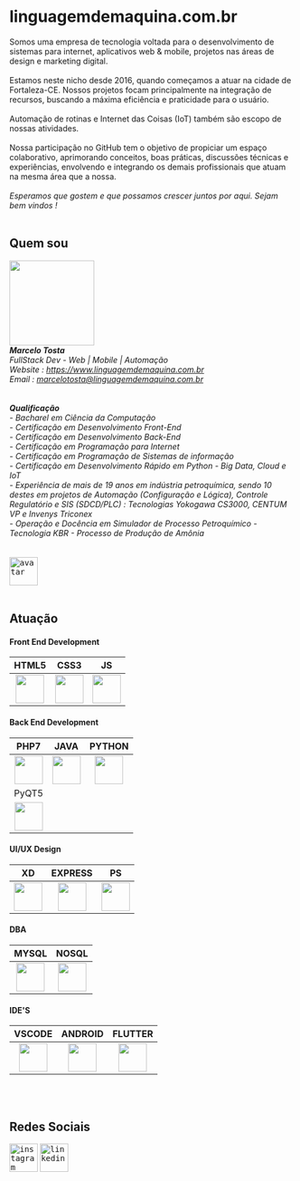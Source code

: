 
# linguagemdemaquina.com.br

Somos uma empresa de tecnologia voltada para o desenvolvimento de sistemas para internet, aplicativos web & mobile, projetos nas áreas de design e marketing digital.
<br>
<br>
Estamos neste nicho desde 2016, quando começamos a atuar na cidade de Fortaleza-CE. Nossos projetos focam principalmente na integração de recursos, buscando a máxima eficiência e praticidade para o usuário. 
<br>
<br>
Automação de rotinas e Internet das Coisas (IoT) também são escopo de nossas atividades.
<br>
<br>
Nossa participação no GitHub tem o objetivo de propiciar um espaço colaborativo, aprimorando conceitos, boas práticas, discussões técnicas e experiências, envolvendo e integrando os demais profissionais que atuam na mesma área que a nossa.
<br>
<br>
*Esperamos que gostem e que possamos crescer juntos por aqui. Sejam bem vindos !*
<br>
<br>

## Quem sou ##

<kbd><img id="foto_pessoal" width="150px" height="150px" src="https://www.linguagemdemaquina.com.br/2025/imagens/foto_pessoal.jpg"></kbd>
<br>
***Marcelo Tosta***
<br>
*FullStack Dev - Web | Mobile | Automação*
<br>
*Website : https://www.linguagemdemaquina.com.br*
<br>
*Email : marcelotosta@linguagemdemaquina.com.br*
<br>
<br>
<br>
***Qualificação***
<br>
*- Bacharel em Ciência da Computação*
<br>
*- Certificação em Desenvolvimento Front-End*
<br>
*- Certificação em Desenvolvimento Back-End*
<br>
*- Certificação em Programação para Internet*
<br>
*- Certificação em Programação de Sistemas de informação*
<br>
*- Certificação em Desenvolvimento Rápido em Python - Big Data, Cloud e IoT*
<br>
*- Experiência de mais de 19 anos em indústria petroquímica, sendo 10 destes em projetos de Automação (Configuração e Lógica), Controle Regulatório e SIS  (SDCD/PLC) : Tecnologias Yokogawa CS3000, CENTUM VP e Invenys Triconex*
<br>
*- Operação e Docência em Simulador de Processo Petroquímico - Tecnologia KBR - Processo de Produção de Amônia*
<br>
<br>
<br>
<kbd>
  <img alt="avatar" width="50px" height="50px" src="https://www.linguagemdemaquina.com.br/portifolio/landingpage_paralax/imagens_paralax/avatar.png"/>
</kbd>
<br>
<br>

## Atuação ##

#### Front End Development ####

|HTML5|CSS3|JS|
|:-------:|:--------:|:--------:|
|<kbd><img id="html5" width="50px" height="50px" src="https://www.linguagemdemaquina.com.br/portifolio/icones/iconehtml5_.png"></kbd>|<kbd><img id="css3" width="50px" height="50px" src="https://www.linguagemdemaquina.com.br/portifolio/icones/icone_css3.png"></kbd>|<kbd><img id="js" width="50px" height="50px" src="https://www.linguagemdemaquina.com.br/portifolio/icones/icone_js.png"></kbd>|


#### Back End Development ####

|PHP7|JAVA|PYTHON|
|:-------:|:--------:|:--------:|
|<kbd><img id="php7" width="50px" height="50px" src="https://www.linguagemdemaquina.com.br/portifolio/icones/iconephp7.png"></kbd>|<kbd><img id="java" width="50px" height="50px" src="https://www.linguagemdemaquina.com.br/portifolio/icones/iconejava.png"></kbd>|<kbd><img id="python" width="50px" height="50px" src="https://www.linguagemdemaquina.com.br/portifolio/icones/iconepython.png"></kbd>|
|PyQT5|     |      |
|<kbd><img id="qt5" width="50px" height="50px" src="https://www.linguagemdemaquina.com.br/portifolio/icones/iconeqt.png"></kbd>|

#### UI/UX Design ####

|XD|EXPRESS|PS|
|:-------:|:--------:|:--------:|
|<kbd><img id="xd" width="50px" height="50px" src="https://www.linguagemdemaquina.com.br/portifolio/icones/iconexd.png"></kbd>|<kbd><img id="adobe_express" width="50px" height="50px" src="https://www.linguagemdemaquina.com.br/portifolio/icones/iconeadobexpress.png"></kbd>|<kbd><img id="js" width="50px" height="50px" src="https://www.linguagemdemaquina.com.br/portifolio/icones/iconeps.png"></kbd>| 


#### DBA ####

|MYSQL|NOSQL|
|:-------:|:--------:|
|<kbd><img id="mysql" width="50px" height="50px" src="https://www.linguagemdemaquina.com.br/portifolio/icones/iconemy-sql.png"></kbd>|<kbd><img id="nosql" width="50px" height="50px" src="https://www.linguagemdemaquina.com.br/portifolio/icones/iconenosql.png"></kbd>|

#### IDE'S ####

|VSCODE|ANDROID|FLUTTER|
|:-------:|:--------:|:--------:|
|<kbd><img id="vscode" width="50px" height="50px" src="https://www.linguagemdemaquina.com.br/portifolio/icones/iconevscode.png"></kbd>|<kbd><img id="android" width="50px" height="50px" src="https://www.linguagemdemaquina.com.br/portifolio/icones/iconeandroid.png"></kbd>|<kbd><img id="flutter" width="50px" height="50px" src="https://www.linguagemdemaquina.com.br/portifolio/icones/iconeflutter.png"></kbd>|

<br>
<br>

## Redes Sociais ##
[<kbd><img alt="instagram" width="50px" height="50px" src="https://www.linguagemdemaquina.com.br/portifolio/icones/iconeinsta.png" /></kbd>](https://www.instagram.com/linguagemdemaquina/)
[<kbd><img alt="linkedin" width="50px" height="50px" src="https://www.linguagemdemaquina.com.br/portifolio/icones/iconelinkedin.png" /></kbd>](https://www.linkedin.com/in/marcelotostadesantana/)



